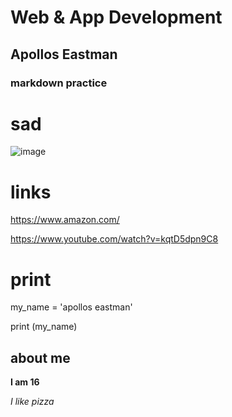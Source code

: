 # Web & App Development

## Apollos Eastman

### markdown practice
# sad
![image](https://github.com/user-attachments/assets/09a5e852-576d-46bb-a30a-d83122c2f1aa)
# links
https://www.amazon.com/

https://www.youtube.com/watch?v=kqtD5dpn9C8

# print
my_name = 'apollos eastman'

print (my_name)

## about me
**I am 16**

*I like pizza*

